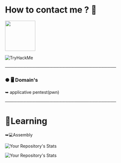 <h1>How to contact me ? 📝</h1>

<a href="https://discord.gg/jSD6M7eQf5" rel="nofollow"><img src="https://camo.githubusercontent.com/952cc630f971ed76cd528f3d42de65f0b339670775eb46ad873efedca2197938/68747470733a2f2f75706c6f61642e77696b696d656469612e6f72672f77696b6970656469612f66722f7468756d622f302f30352f446973636f72642e7376672f3132303070782d446973636f72642e7376672e706e67" data-canonical-src="https://upload.wikimedia.org/wikipedia/fr/thumb/0/05/Discord.svg/1200px-Discord.svg.png" style="max-width: 100%;" width="100"></a>

 <img src="https://tryhackme-badges.s3.amazonaws.com/HeapStack.png" alt="TryHackMe">


─────────────────────────────────────

### ● 🖥️ Domain's

 ➥ applicative pentest(pwn)

─────────────────────────────────────

# 🧠Learning
 
 ➥💻Assembly


 ![Your Repository's Stats](https://github-readme-stats.vercel.app/api/top-langs/?username=0x41414141418197f8&theme=dark)
 
 ![Your Repository's Stats](https://github-readme-stats.vercel.app/api?username=0x41414141418197f8&show_icons=true&theme=dark)
 

